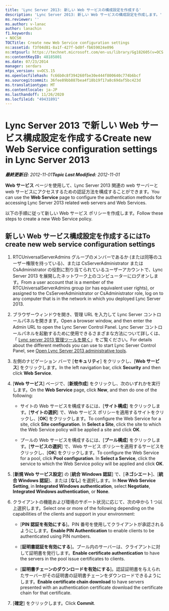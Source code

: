 ```yaml
---
title: 'Lync Server 2013: 新しい Web サービスの構成設定を作成する'
description: 'Lync Server 2013: 新しい Web サービスの構成設定を作成します。'
ms.reviewer: ''
ms.author: v-lanac
author: lanachin
f1.keywords:
- NOCSH
TOCTitle: Create new Web Service configuration settings
ms:assetid: f3f04d81-8a1f-427f-bd0f-fb659024e096
ms:mtpsurl: https://technet.microsoft.com/en-us/library/Gg182605(v=OCS.15)
ms:contentKeyID: 48185801
ms.date: 07/23/2014
manager: serdars
mtps_version: v=OCS.15
ms.openlocfilehash: fc66b0c8f394260fbe30e444f800640c774b6bcf
ms.sourcegitcommit: 36fee89bb887bea4f18b19f17a8c69daf5bc423d
ms.translationtype: MT
ms.contentlocale: ja-JP
ms.lasthandoff: 11/26/2020
ms.locfileid: "49431891"
---
```

# <a name="create-new-web-service-configuration-settings-in-lync-server-2013"></a><span data-ttu-id="fc812-103">Lync Server 2013 で新しい Web サービス構成設定を作成する</span><span class="sxs-lookup"><span data-stu-id="fc812-103">Create new Web Service configuration settings in Lync Server 2013</span></span>

<div data-xmlns="http://www.w3.org/1999/xhtml">

<div class="topic" data-xmlns="http://www.w3.org/1999/xhtml" data-msxsl="urn:schemas-microsoft-com:xslt" data-cs="https://msdn.microsoft.com/">

<div data-asp="https://msdn2.microsoft.com/asp">



</div>

<div id="mainSection">

<div id="mainBody"><span data-ttu-id="fc812-104">

<span> </span></span><span class="sxs-lookup"><span data-stu-id="fc812-104">

<span> </span></span></span>

<span data-ttu-id="fc812-105">_**最終更新日:** 2012-11-01_</span><span class="sxs-lookup"><span data-stu-id="fc812-105">_**Topic Last Modified:** 2012-11-01_</span></span>

<span data-ttu-id="fc812-106">**Web サービス** ページを使用して、Lync Server 2013 関連の web サーバーと web サービスにアクセスするための認証方法を構成することができます。</span><span class="sxs-lookup"><span data-stu-id="fc812-106">You can use the **Web Service** page to configure the authentication methods for accessing Lync Server 2013 related web servers and Web Services.</span></span>

<span data-ttu-id="fc812-107">以下の手順に従って新しい Web サービス ポリシーを作成します。</span><span class="sxs-lookup"><span data-stu-id="fc812-107">Follow these steps to create a new Web Service policy.</span></span>

<div>

## <a name="to-create-new-web-service-configuration-settings"></a><span data-ttu-id="fc812-108">新しい Web サービス構成設定を作成するには</span><span class="sxs-lookup"><span data-stu-id="fc812-108">To create new web service configuration settings</span></span>

1.  <span data-ttu-id="fc812-109">RTCUniversalServerAdmins グループのメンバーであるか (または同等のユーザー権限を持っている)、または CsServerAdministrator または CsAdministrator の役割に割り当てられているユーザーアカウントで、Lync Server 2013 を展開したネットワーク上のコンピューターにログオンします。</span><span class="sxs-lookup"><span data-stu-id="fc812-109">From a user account that is a member of the RTCUniversalServerAdmins group (or has equivalent user rights), or assigned to the CsServerAdministrator or CsAdministrator role, log on to any computer that is in the network in which you deployed Lync Server 2013.</span></span>

2.  <span data-ttu-id="fc812-110">ブラウザーウィンドウを開き、管理 URL を入力して Lync Server コントロールパネルを開きます。</span><span class="sxs-lookup"><span data-stu-id="fc812-110">Open a browser window, and then enter the Admin URL to open the Lync Server Control Panel.</span></span> <span data-ttu-id="fc812-111">Lync Server コントロールパネルを起動するために使用できるさまざまな方法について詳しくは、「 [Lync server 2013 管理ツールを開く](lync-server-2013-open-lync-server-administrative-tools.md)」をご覧ください。</span><span class="sxs-lookup"><span data-stu-id="fc812-111">For details about the different methods you can use to start Lync Server Control Panel, see [Open Lync Server 2013 administrative tools](lync-server-2013-open-lync-server-administrative-tools.md).</span></span>

3.  <span data-ttu-id="fc812-112">左側のナビゲーション バーで [**セキュリティ**] をクリックし、[**Web サービス**] をクリックします。</span><span class="sxs-lookup"><span data-stu-id="fc812-112">In the left navigation bar, click **Security** and then click **Web Service**.</span></span>

4.  <span data-ttu-id="fc812-113">[**Web サービス**] ページで、[**新規作成**] をクリックし、次のいずれかを実行します。</span><span class="sxs-lookup"><span data-stu-id="fc812-113">On the **Web Service** page, click **New**, and then do one of the following:</span></span>
    
      - <span data-ttu-id="fc812-p102">サイトの Web サービスを構成するには、[**サイト構成**] をクリックします。[**サイトの選択**] で、Web サービス ポリシーを適用するサイトをクリックし、[**OK**] をクリックします。</span><span class="sxs-lookup"><span data-stu-id="fc812-p102">To configure the Web Service for a site, click **Site configuration**. In **Select a Site**, click the site to which the Web Service policy will be applied a site and click **OK**.</span></span>
    
      - <span data-ttu-id="fc812-p103">プールの Web サービスを構成するには、[**プール構成**] をクリックします。[**サービスの選択**] で、Web サービス ポリシーを適用するサービスをクリックし、[**OK**] をクリックします。</span><span class="sxs-lookup"><span data-stu-id="fc812-p103">To configure the Web Service for a pool, click **Pool configuration**. In **Select a Service**, click the service to which the Web Service policy will be applied and click **OK**.</span></span>

5.  <span data-ttu-id="fc812-118">[**新規 Web サービス設定**] の [**統合 Windows 認証**] で、[**ネゴシエート**]、[**統合 Windows 認証**]、または [**なし**] を選択します。</span><span class="sxs-lookup"><span data-stu-id="fc812-118">In **New Web Service Setting**, in **Integrated Windows authentication**, select **Negotiate**, **Integrated Windows authentication**, or **None**.</span></span>

6.  <span data-ttu-id="fc812-119">クライアントの機能および環境のサポート状況に応じて、次の中から 1 つ以上選択します。</span><span class="sxs-lookup"><span data-stu-id="fc812-119">Select one or more of the following depending on the capabilities of the clients and support in your environment:</span></span>
    
      - <span data-ttu-id="fc812-120">[**PIN 認証を有効にする**]。PIN 番号を使用してクライアントが承認されるようにします。</span><span class="sxs-lookup"><span data-stu-id="fc812-120">**Enable PIN Authentication** to enable clients to be authenticated using PIN numbers.</span></span>
    
      - <span data-ttu-id="fc812-121">[**証明書認証を有効にする**]。プール内のサーバーは、クライアントに対して証明書を発行します。</span><span class="sxs-lookup"><span data-stu-id="fc812-121">**Enable certificate authentication** to have the servers in the pool issue certificates to clients.</span></span>
    
      - <span data-ttu-id="fc812-122">[**証明書チェーンのダウンロードを有効にする**]。認証証明書を与えられたサーバーがその証明書の証明書チェーンをダウンロードできるようにします。</span><span class="sxs-lookup"><span data-stu-id="fc812-122">**Enable certificate chain download** to have servers presented with an authentication certificate download the certificate chain for that certificate.</span></span>

7.  <span data-ttu-id="fc812-123">[**確定**] をクリックします。</span><span class="sxs-lookup"><span data-stu-id="fc812-123">Click **Commit**.</span></span>

<span data-ttu-id="fc812-124"></div>

</div>

<span> </span>

</div>

</div>

</span><span class="sxs-lookup"><span data-stu-id="fc812-124"></div>

</div>

<span> </span>

</div>

</div>

</span></span></div>

